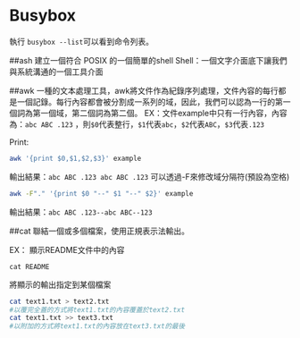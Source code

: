 # Busybox
執行 `busybox --list`可以看到命令列表。

##ash
建立一個符合 POSIX 的一個簡單的shell
Shell：一個文字介面底下讓我們與系統溝通的一個工具介面

##awk
一種的文本處理工具，awk將文件作為紀錄序列處理，文件內容的每行都是一個記錄。每行內容都會被分割成一系列的域，因此，我們可以認為一行的第一個詞為第一個域，第二個詞為第二個。
EX：文件example中只有一行內容，內容為：```abc ABC .123``` ，則```$0```代表整行，```$1```代表```abc```，```$2```代表```ABC```，```$3```代表```.123```
 
Print:

```sh 
awk '{print $0,$1,$2,$3}' example
```

輸出結果：`abc ABC .123 abc ABC .123`
可以透過-F來修改域分隔符(預設為空格)

```sh 
awk -F"." '{print $0 "--" $1 "--" $2}' example
```
輸出結果：`abc ABC .123--abc ABC--123`

##cat
聯結一個或多個檔案，使用正規表示法輸出。

EX：
顯示README文件中的內容

`cat README`

將顯示的輸出指定到某個檔案
```sh
cat text1.txt > text2.txt
#以覆完全蓋的方式將text1.txt的內容覆蓋於text2.txt
cat text1.txt >> text3.txt
#以附加的方式將text1.txt的內容放在text3.txt的最後
```
